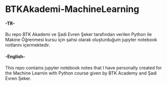 # BTKAkademi-MachineLearning

#### -TR-
Bu repo BTK Akademi ve Şadi Evren Şeker tarafından verilen Python ile Makine Öğrenmesi kursu için şahsi olarak oluşturduğum jupyter notebook notlarını içermektedir.


#### -English-
This repo contains jupyter notebook notes that I have personally created for the Machine Learnin with Python course given by BTK Academy and Şadi Evren Şeker.
